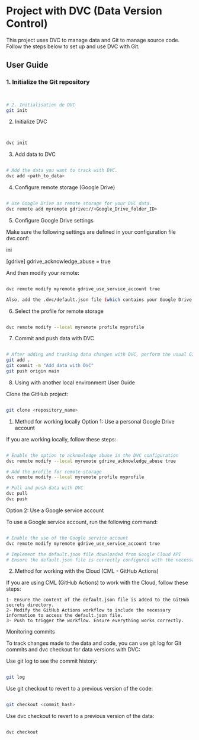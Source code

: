 # Project with DVC (Data Version Control)

This project uses DVC to manage data and Git to manage source code. Follow the steps below to set up and use DVC with Git.

## User Guide

### 1. Initialize the Git repository

```bash


# 2. Initialisation de DVC
git init
```
2. Initialize DVC

```bash


dvc init
```
3. Add data to DVC

```bash

# Add the data you want to track with DVC.
dvc add <path_to_data>
```
4. Configure remote storage (Google Drive)

```bash

# Use Google Drive as remote storage for your DVC data.
dvc remote add myremote gdrive://<Google_Drive_folder_ID>
```
5. Configure Google Drive settings

Make sure the following settings are defined in your configuration file dvc.conf:

ini

[gdrive]
gdrive_acknowledge_abuse = true

And then modify your remote:

```bash

dvc remote modify myremote gdrive_use_service_account true

Also, add the .dvc/default.json file (which contains your Google Drive personal data).
```
6. Select the profile for remote storage

```bash

dvc remote modify --local myremote profile myprofile
```
7. Commit and push data with DVC

```bash

# After adding and tracking data changes with DVC, perform the usual Git steps to commit and push.
git add .
git commit -m "Add data with DVC"
git push origin main
```
8. Using with another local environment
User Guide

Clone the GitHub project:

```bash

git clone <repository_name>
```
1. Method for working locally
Option 1: Use a personal Google Drive account

If you are working locally, follow these steps:

```bash

# Enable the option to acknowledge abuse in the DVC configuration
dvc remote modify --local myremote gdrive_acknowledge_abuse true

# Add the profile for remote storage
dvc remote modify --local myremote profile myprofile

# Pull and push data with DVC
dvc pull
dvc push
```
Option 2: Use a Google service account

To use a Google service account, run the following command:

```bash

# Enable the use of the Google service account
dvc remote modify myremote gdrive_use_service_account true

# Implement the default.json file downloaded from Google Cloud API
# Ensure the default.json file is correctly configured with the necessary permissions
```
2. Method for working with the Cloud (CML - GitHub Actions)

If you are using CML (GitHub Actions) to work with the Cloud, follow these steps:

    1- Ensure the content of the default.json file is added to the GitHub secrets directory.
    2- Modify the GitHub Actions workflow to include the necessary information to access the default.json file.
    3- Push to trigger the workflow. Ensure everything works correctly.

Monitoring commits

To track changes made to the data and code, you can use git log for Git commits and dvc checkout for data versions with DVC:

Use git log to see the commit history:

```bash

git log
```
Use git checkout to revert to a previous version of the code:

```bash

git checkout <commit_hash>
```
Use dvc checkout to revert to a previous version of the data:

```bash

dvc checkout
```
